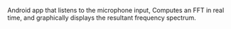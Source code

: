 Android app that listens to the microphone input,
Computes an FFT in real time, and graphically displays the resultant frequency spectrum.